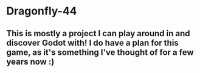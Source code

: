# Dragonfly-44

## This is mostly a project I can play around in and discover Godot with! I do have a plan for this game, as it's something I've thought of for a few years now :)
